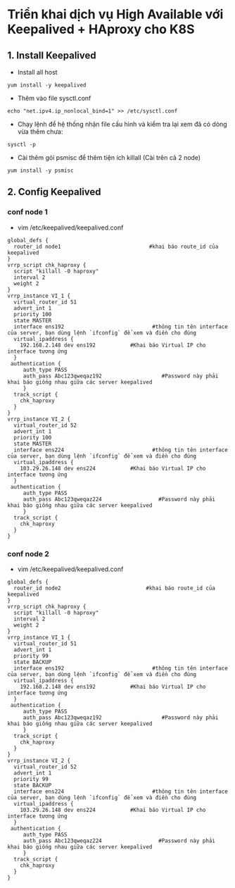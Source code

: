 # Triển khai dịch vụ High Available với Keepalived + HAproxy cho K8S

## 1. Install Keepalived
* Install all host

```
yum install -y keepalived
```

* Thêm vào file sysctl.conf
```
echo "net.ipv4.ip_nonlocal_bind=1" >> /etc/sysctl.conf
```
* Chạy lệnh để hệ thống nhận file cấu hình và kiểm tra lại xem đã có dòng vừa thêm chưa:
```
sysctl -p
```
* Cài thêm gói psmisc để thêm tiện ích killall (Cài trên cả 2 node)
```
yum install -y psmisc
```
## 2. Config Keepalived
 
### conf node 1

* vim /etc/keepalived/keepalived.conf
```
global_defs {
  router_id node1                            #khai báo route_id của keepalived
}
vrrp_script chk_haproxy {
  script "killall -0 haproxy"
  interval 2
  weight 2
}
vrrp_instance VI_1 {
  virtual_router_id 51
  advert_int 1
  priority 100
  state MASTER
  interface ens192                            #thông tin tên interface của server, bạn dùng lệnh `ifconfig` để xem và điền cho đúng
  virtual_ipaddress {
    192.168.2.148 dev ens192           #Khai báo Virtual IP cho interface tương ứng
  }
 authentication {
     auth_type PASS
     auth_pass Abc123qweqaz192                   #Password này phải khai báo giống nhau giữa các server keepalived
     }
  track_script {
    chk_haproxy
  }
}
vrrp_instance VI_2 {
  virtual_router_id 52
  advert_int 1
  priority 100
  state MASTER
  interface ens224                            #thông tin tên interface của server, bạn dùng lệnh `ifconfig` để xem và điền cho đúng
  virtual_ipaddress {
    103.29.26.148 dev ens224           #Khai báo Virtual IP cho interface tương ứng
  }
 authentication {
     auth_type PASS
     auth_pass Abc123qweqaz224                  #Password này phải khai báo giống nhau giữa các server keepalived
     }
  track_script {
    chk_haproxy
  }
}
```

### conf node 2
* vim /etc/keepalived/keepalived.conf
```
global_defs {
  router_id node2                           #khai báo route_id của keepalived
}
vrrp_script chk_haproxy {
  script "killall -0 haproxy"
  interval 2
  weight 2
}
vrrp_instance VI_1 {
  virtual_router_id 51
  advert_int 1
  priority 99
  state BACKUP
  interface ens192                            #thông tin tên interface của server, bạn dùng lệnh `ifconfig` để xem và điền cho đúng
  virtual_ipaddress {
    192.168.2.148 dev ens192           #Khai báo Virtual IP cho interface tương ứng
  }
 authentication {
     auth_type PASS
     auth_pass Abc123qweqaz192                   #Password này phải khai báo giống nhau giữa các server keepalived
     }
  track_script {
    chk_haproxy
  }
}
vrrp_instance VI_2 {
  virtual_router_id 52
  advert_int 1
  priority 99
  state BACKUP
  interface ens224                            #thông tin tên interface của server, bạn dùng lệnh `ifconfig` để xem và điền cho đúng
  virtual_ipaddress {
    103.29.26.148 dev ens224           #Khai báo Virtual IP cho interface tương ứng
  }
 authentication {
     auth_type PASS
     auth_pass Abc123qweqaz224                  #Password này phải khai báo giống nhau giữa các server keepalived
     }
  track_script {
    chk_haproxy
  }
}
```